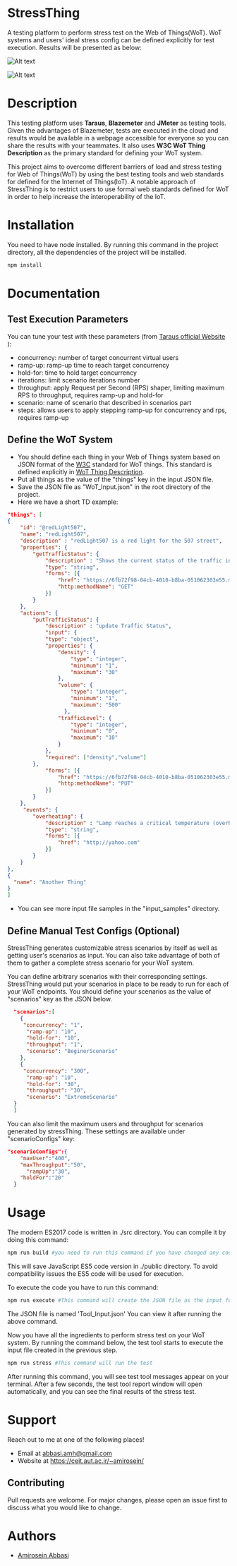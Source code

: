 # StressThing
A testing platform to perform stress test on the Web of Things(WoT). WoT systems and users' ideal stress config can be defined explicitly for test execution.
Results will be presented as below:


![Alt text](https://github.com/amirosein/StressThing/blob/master/test_results_img/D1_sum.png?raw=true "Title")


![Alt text](https://github.com/amirosein/StressThing/blob/master/test_results_img/D1_all.png?raw=true "Title")

# Description
This testing platform uses **Taraus**, **Blazemeter** and **JMeter** as testing tools. Given the advantages of Blazemeter, tests are executed in the cloud and results would be available in a webpage accessible for everyone so you can share the results with your teammates.
It also uses **W3C WoT Thing Description** as the primary standard for defining your WoT system.

This project aims to overcome different barriers of load and stress testing for Web of Things(WoT) by using the best testing tools and web standards for defined for the Internet of Things(IoT). 
A notable approach of StressThing is to restrict users to use formal web standards defined for WoT in order to help increase the interoperability of the IoT.
# Installation
You need to have node installed. By running this command in the project directory, all the dependencies of the project will be installed.
```bash
npm install
```
# Documentation
## Test Execution Parameters
You can tune your test with these parameters (from [Taraus official Website]( https://gettaurus.org/docs/ExecutionSettings/) ):
* concurrency: number of target concurrent virtual users 
* ramp-up: ramp-up time to reach target concurrency 
* hold-for: time to hold target concurrency 
* iterations: limit scenario iterations number
* throughput: apply Request per Second (RPS) shaper, limiting maximum RPS to throughput, requires ramp-up and hold-for
* scenario: name of scenario that described in scenarios part
* steps: allows users to apply stepping ramp-up for concurrency and rps, requires ramp-up
## Define the WoT System
* You should define each thing in your Web of Things system based on JSON format of the [W3C](https://www.w3.org/) standard for WoT things. This standard is defined explicitly in [WoT Thing Description]( https://www.w3.org/TR/wot-thing-description/).
* Put all things as the value of the "things" key in the input JSON file.
* Save the JSON file as "WoT_Input.json" in the root directory of the project.
* Here we have a short TD example:
```JSON
"things": [
{
    "id": "@redLight507",
    "name": "redLight507",
    "description" : "redLight507 is a red light for the 507 street",
    "properties": {
        "getTrafficStatus": {
            "description" : "Shows the current status of the traffic in front of red light",
            "type": "string",
            "forms": [{
                "href": "https://6fb72f98-04cb-4010-b8ba-051062303e55.mock.pstmn.io/redLights/redLight507/getTrafficStatus",
                "http:methodName": "GET"
            }]
        }
    },
    "actions": {
        "putTrafficStatus": {
            "description" : "update Traffic Status",
            "input": {
            "type": "object",
            "properties": {
                "density": {
                    "type": "integer",
                    "minimum": "1",
                    "maximum": "30"
                },
                "volume": {
                    "type": "integer",
                    "minimum": "1",
                    "maximum": "500"
                  },
                "trafficLevel": {
                    "type": "integer",
                    "minimum": "0",
                    "maximum": "10"
                }
            },
            "required": ["density","volume"]
        },
            "forms": [{
                "href": "https://6fb72f98-04cb-4010-b8ba-051062303e55.mock.pstmn.io/redLights/redLight507/putTrafficStatus",
                "http:methodName": "PUT"
            }]
        }
    },
     "events": {
        "overheating": {
            "description" : "Lamp reaches a critical temperature (overheating)",
            "type": "string",
            "forms": [{
                "href": "http://yahoo.com"
            }]
        }
    }
},
{
  "name": "Another Thing"
}
]
```
* You can see more input file samples in the "input_samples" directory.
## Define Manual Test Configs (Optional)
StressThing generates customizable stress scenarios by itself as well as getting user's scenarios as input. You can also take advantage of both of them to gather a complete stress scenario for your WoT system.

You can define arbitrary scenarios with their corresponding settings. StressThing would put your scenarios in place to be ready to run for each of your WoT endpoints. You should define your scenarios as the value of "scenarios" key as the JSON below.
```JSON
  "scenarios":[
    {
     "concurrency": "1",
      "ramp-up": "10",
      "hold-for": "10",
      "throughput": "1",
      "scenario": "BeginerScenario"
    },
    {
     "concurrency": "300",
      "ramp-up": "10",
      "hold-for": "30",
      "throughput": "30",
      "scenario": "ExtremeScenario"
  }
  ]
```
You can also limit the maximum users and throughput for scenarios generated by stressThing. These settings are available under "scenarioConfigs" key:
```JSON
"scenarioConfigs":{
    "maxUser":"400",
    "maxThroughput":"50",
      "rampUp":"30",
    "holdFor":"20"
  }
```
# Usage
The modern ES2017 code is written in ./src directory. You can compile it by doing this command:
```bash
npm run build #you need to run this command if you have changed any code in ./src directory
```
This will save JavaScript ES5 code version in ./public directory. To avoid compatibility issues the ES5 code will be used for execution.

To execute the code you have to run this command:
```bash
npm run execute #This command will create the JSON file as the input for the test tool
```
The JSON file is named 'Tool_Input.json' You can view it after running the above command.

Now you have all the ingredients to perform stress test on your WoT system. By running the command below, the test tool starts to execute the input file created in the previous step.
```bash
npm run stress #This command will run the test
```
After running this command, you will see test tool messages appear on your terminal. After a few seconds, the test tool report window will open automatically, and you can see the final results of the stress test. 

# Support
Reach out to me at one of the following places!
* Email at abbasi.amh@gmail.com
* Website at https://ceit.aut.ac.ir/~amirosein/

## Contributing
Pull requests are welcome. For major changes, please open an issue first to discuss what you would like to change.

# Authors
* [Amirosein Abbasi](https://ceit.aut.ac.ir/~amirosein/)